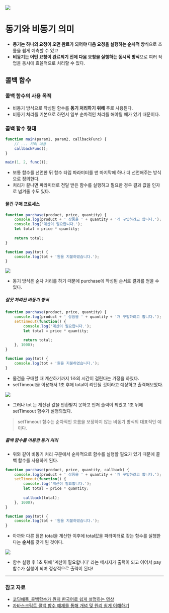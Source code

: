![](https://img1.daumcdn.net/thumb/R1280x0/?scode=mtistory2&fname=https%3A%2F%2Fblog.kakaocdn.net%2Fdn%2FeNgHbS%2Fbtsb2Thy0ld%2FFQzVxrNKVf4OIxZjy6YeW1%2Fimg.png)

# 동기와 비동기 의미

- **동기는 하나의 요청이 오면 완료가 되어야 다음 요청을 실행하는 순차적 방식**으로 흐름을 쉽게 예측할 수 있고
- **비동기는 어떤 요청이 완료되기 전에 다음 요청을 실행하는 동시적 방식**으로 여러 작업을 동시에 효율적으로 처리할 수 있다.

## 콜백 함수

### 콜백 함수의 사용 목적

- 비동기 방식으로 작성된 함수를 **동기 처리하기 위해** 주로 사용된다.
- 비동기 처리를 기본으로 하면서 일부 순차적인 처리를 해야될 때가 있기 때문이다.

### 콜백 함수 형태

```javascript
function main(param1, param2, callbackFunc) {
	// ... 처리 내용
	callbackFunc();
}

main(1, 2, func());
```
- 보통 함수를 선언한 뒤 함수 타입 파라미터를 맨 마지막에 하나 더 선언해주는 방식으로 정의한다.
- 처리가 끝나면 파라미터로 전달 받은 함수를 실행하고 필요한 경우 결과 값을 인자로 넘겨줄 수도 있다.

#### 물건 구매 프로세스

```javascript
function purchase(product, price, quantity) {
	console.log(product + ' 상품을 ' + quantity + '개 구입하려고 합니다.');
	console.log('계산이 필요합니다.');
	let total = price * quantity;
	
	return total;
}

function pay(tot) {
	console.log(tot + '원을 지불하였습니다.');
}
```

![](https://img1.daumcdn.net/thumb/R1280x0/?scode=mtistory2&fname=https%3A%2F%2Fblog.kakaocdn.net%2Fdn%2FbpVfIG%2FbtsaERZwX2E%2FOzxsMECrKadNcKQLL7EtF1%2Fimg.png)

- 동기 방식은 순차 처리를 하기 때문에 purchase에 작성된 순서로 결과를 얻을 수 있다.

##### 잘못 처리된 비동기 방식

```javascript
function purchase(product, price, quantity) {
	console.log(product + ' 상품을 ' + quantity + '개 구입하려고 합니다.');
	setTimeout(function() {
		console.log('계산이 필요합니다.');
		let total = price * quantity;
		
		return total;
	}, 1000);	
}

function pay(tot) {
	console.log(tot + '원을 지불하였습니다.');
}
```
- 물건을 구매할 때 계산하기까지 1초의 시간이 걸린다는 가정을 하였다. 
- setTimeout을 이용해서 1초 후에 total이 리턴될 것이라고 예상하고 출력해보았다.

![](https://img1.daumcdn.net/thumb/R1280x0/?scode=mtistory2&fname=https%3A%2F%2Fblog.kakaocdn.net%2Fdn%2FdbRnHD%2FbtsaJUIpdPt%2FTeZYazFaWyANhQLjHG40t1%2Fimg.png)
- 그러나 tot 는 계산된 값을 반환받지 못하고 먼저 출력이 되었고 1초 뒤에 setTimeout 함수가 실행되었다.

> setTimeout 함수는 순차적인 흐름을 보장하지 않는 비동기 방식의 대표적인 예이다.


##### 콜백 함수를 이용한 동기 처리

- 위와 같이 비동기 처리 구문에서 순차적으로 함수를 실행할 필요가 있기 때문에 콜백 함수를 사용하게 된다.

```javascript
function purchase(product, price, quantity, callback) {
	console.log(product + ' 상품을 ' + quantity + '개 구입하려고 합니다.');
	setTimeout(function() {
		console.log('계산이 필요합니다.');
		let total = price * quantity;
		
		callback(total);
	}, 1000);	
}

function pay(tot) {
	console.log(tot + '원을 지불하였습니다.');
}
```
- 아까와 다른 점은 total을 계산한 이후에 total값을 파라미터로 갖는 함수를 실행한다는 **순서**를 갖게 된 것이다.

![](https://img1.daumcdn.net/thumb/R1280x0/?scode=mtistory2&fname=https%3A%2F%2Fblog.kakaocdn.net%2Fdn%2Fbaep7O%2Fbtsaw7hjnIS%2F26I7py9RBaRNGBp4gkvSj1%2Fimg.png)
- 함수 실행 후 1초 뒤에 '계산이 필요합니다' 라는 메시지가 출력이 되고 이어서 pay함수가 실행이 되며 정상적으로 출력이 된다!

---
### 참고 자료

- [코딩애플_콜백함수가 뭔지 한국어로 쉽게 설명하는 영상](https://www.youtube.com/watch?v=-iZlNnTGotk)
- [자바스크립트 콜백 함수 예제를 통해 개념 및 원리 쉽게 이해하기](https://sangminem.tistory.com/275)